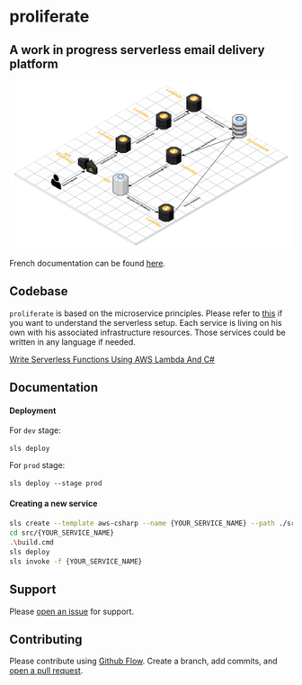 # proliferate

## A work in progress serverless email delivery platform

![AWS](_github/proliferate.png "AWS infra")

French documentation can be found [here](draft.md).

## Codebase

`proliferate` is based on the microservice principles. Please refer to [this](https://serverless.com/blog/api-gateway-multiple-services/) if you want to understand the serverless setup. Each service is living on his own with his associated infrastructure resources. Those services could be written in any language if needed.

[Write Serverless Functions Using AWS Lambda And C#
](https://gooroo.io/GoorooThink/Article/17421/Write-Serverless-Functions-Using-AWS-Lambda-And-C/29348)


## Documentation

#### Deployment
For `dev` stage:

`sls deploy`

For `prod` stage:

`sls deploy --stage prod`

#### Creating a new service

```bash
sls create --template aws-csharp --name {YOUR_SERVICE_NAME} --path ./src/{YOUR_SERVICE_NAME}
cd src/{YOUR_SERVICE_NAME}
.\build.cmd
sls deploy
sls invoke -f {YOUR_SERVICE_NAME}
```

## Support

Please [open an issue](https://github.com/spektrummedia/proliferate/issues/new) for support.

## Contributing

Please contribute using [Github Flow](https://guides.github.com/introduction/flow/). Create a branch, add commits, and [open a pull request](https://github.com/spektrummedia/proliferate/compare).